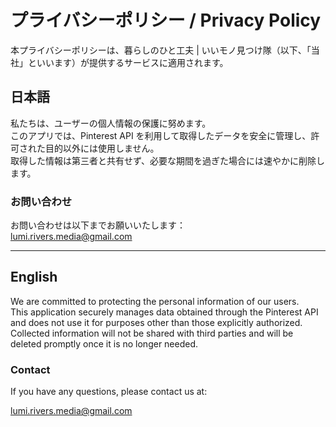 # プライバシーポリシー / Privacy Policy

本プライバシーポリシーは、暮らしのひと工夫 | いいモノ見つけ隊（以下、「当社」といいます）が提供するサービスに適用されます。

## 日本語
私たちは、ユーザーの個人情報の保護に努めます。  
このアプリでは、Pinterest API を利用して取得したデータを安全に管理し、許可された目的以外には使用しません。  
取得した情報は第三者と共有せず、必要な期間を過ぎた場合には速やかに削除します。  

### お問い合わせ
お問い合わせは以下までお願いいたします：  
lumi.rivers.media@gmail.com

---

## English
We are committed to protecting the personal information of our users.  
This application securely manages data obtained through the Pinterest API and does not use it for purposes other than those explicitly authorized.  
Collected information will not be shared with third parties and will be deleted promptly once it is no longer needed.  

### Contact
If you have any questions, please contact us at:  

lumi.rivers.media@gmail.com
